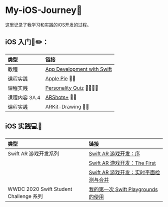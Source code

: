# My-iOS-Journey📱
这里记录了我学习和实践的iOS开发的过程。

## iOS 入门📖✏️：
|类型 | 链接 |
|:- | :- |
|教程 | [App Development with Swift](https://books.apple.com/jp/book/app-development-with-swift/id1465002990) |
|课程实践 | [Apple Pie](https://github.com/MintJian/My-iOS-Journey/tree/master/Apple%20Pie) 🍎🌲 |
|课程实践 | [Personality Quiz](https://github.com/MintJian/My-iOS-Journey/tree/master/PersonalityQuiz) 🐶🐱🐰🐢 |
|课程内容 3A.4 | [ARShots+](https://github.com/MintJian/My-iOS-Journey/tree/master/ARShots) 📱🏀 |
|课程实践 | [ARKit-Drawing](https://github.com/MintJian/My-iOS-Journey/tree/master/ARKit-Drawing) 📱🔧 |


## iOS 实践💻🔨
|类型 | 链接 |
|:- | :- |
|Swift AR 游戏开发系列| [Swift AR 游戏开发：序](https://www.mintjian.com/2020/02/17/swift-ar-游戏开发：序/) |
| | [Swift AR 游戏开发：The First](https://www.mintjian.com/2020/02/26/swift-ar-游戏开发：the-first/) |
| | [Swift AR 游戏开发：实时平面检测与合并](https://www.mintjian.com/2020/03/29/swift-ar-游戏开法：实时平面检测与合并/) |
|WWDC 2020 Swift Student Challenge 系列| [我的第一次 Swift Playgrounds的使用](https://www.mintjian.com/2020/05/06/第一次-swift-playgrounds-的使用/) |

